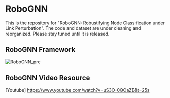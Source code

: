 # RoboGNN
This is the repository for "RoboGNN: Robustifying Node Classification under Link Perturbation". The code and dataset are under cleaning and reorganized. Please stay tuned until it is released.

## RoboGNN Framework
![RoboGNN_pre](https://user-images.githubusercontent.com/31790188/181011592-01137f9f-d1e5-47fb-b2e4-5bdbffbd7f74.svg)

## RoboGNN Video Resource
[Youtube] https://www.youtube.com/watch?v=uS3O-0QOaZE&t=25s
